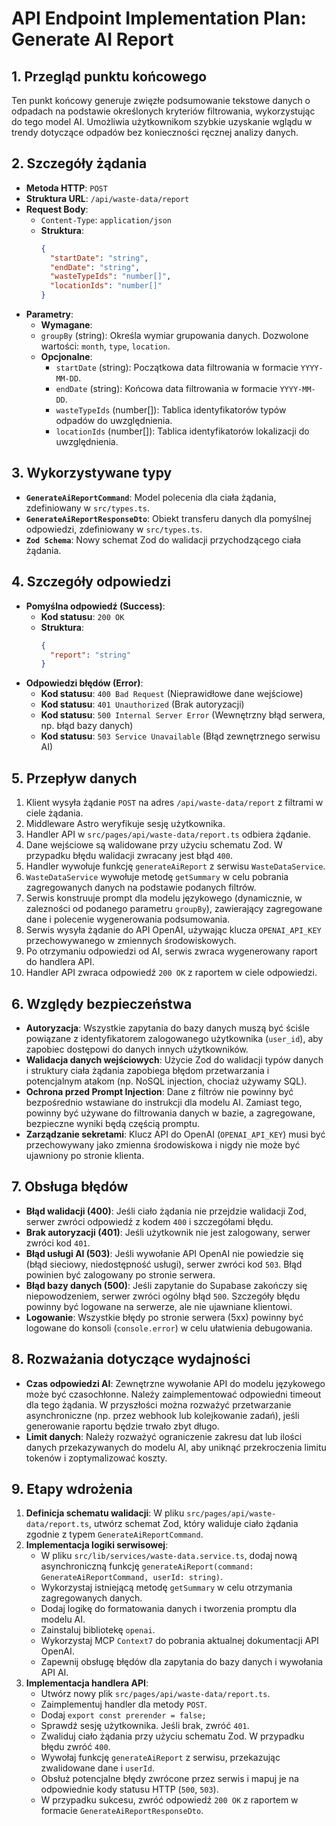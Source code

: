 # API Endpoint Implementation Plan: Generate AI Report

## 1. Przegląd punktu końcowego

Ten punkt końcowy generuje zwięzłe podsumowanie tekstowe danych o odpadach na podstawie określonych kryteriów filtrowania, wykorzystując do tego model AI. Umożliwia użytkownikom szybkie uzyskanie wglądu w trendy dotyczące odpadów bez konieczności ręcznej analizy danych.

## 2. Szczegóły żądania

- **Metoda HTTP**: `POST`
- **Struktura URL**: `/api/waste-data/report`
- **Request Body**:
  - `Content-Type`: `application/json`
  - **Struktura**:
    ```json
    {
      "startDate": "string",
      "endDate": "string",
      "wasteTypeIds": "number[]",
      "locationIds": "number[]"
    }
    ```
- **Parametry**:
  - **Wymagane**:
  - `groupBy` (string): Określa wymiar grupowania danych. Dozwolone wartości: `month`, `type`, `location`.
  - **Opcjonalne**:
    - `startDate` (string): Początkowa data filtrowania w formacie `YYYY-MM-DD`.
    - `endDate` (string): Końcowa data filtrowania w formacie `YYYY-MM-DD`.
    - `wasteTypeIds` (number[]): Tablica identyfikatorów typów odpadów do uwzględnienia.
    - `locationIds` (number[]): Tablica identyfikatorów lokalizacji do uwzględnienia.

## 3. Wykorzystywane typy

- **`GenerateAiReportCommand`**: Model polecenia dla ciała żądania, zdefiniowany w `src/types.ts`.
- **`GenerateAiReportResponseDto`**: Obiekt transferu danych dla pomyślnej odpowiedzi, zdefiniowany w `src/types.ts`.
- **`Zod Schema`**: Nowy schemat Zod do walidacji przychodzącego ciała żądania.

## 4. Szczegóły odpowiedzi

- **Pomyślna odpowiedź (Success)**:
  - **Kod statusu**: `200 OK`
  - **Struktura**:
    ```json
    {
      "report": "string"
    }
    ```
- **Odpowiedzi błędów (Error)**:
  - **Kod statusu**: `400 Bad Request` (Nieprawidłowe dane wejściowe)
  - **Kod statusu**: `401 Unauthorized` (Brak autoryzacji)
  - **Kod statusu**: `500 Internal Server Error` (Wewnętrzny błąd serwera, np. błąd bazy danych)
  - **Kod statusu**: `503 Service Unavailable` (Błąd zewnętrznego serwisu AI)

## 5. Przepływ danych

1.  Klient wysyła żądanie `POST` na adres `/api/waste-data/report` z filtrami w ciele żądania.
2.  Middleware Astro weryfikuje sesję użytkownika.
3.  Handler API w `src/pages/api/waste-data/report.ts` odbiera żądanie.
4.  Dane wejściowe są walidowane przy użyciu schematu Zod. W przypadku błędu walidacji zwracany jest błąd `400`.
5.  Handler wywołuje funkcję `generateAiReport` z serwisu `WasteDataService`.
6.  `WasteDataService` wywołuje metodę `getSummary` w celu pobrania zagregowanych danych na podstawie podanych filtrów.
7.  Serwis konstruuje prompt dla modelu językowego (dynamicznie, w zalezności od podanego parametru `groupBy`), zawierający zagregowane dane i polecenie wygenerowania podsumowania.
8.  Serwis wysyła żądanie do API OpenAI, używając klucza `OPENAI_API_KEY` przechowywanego w zmiennych środowiskowych.
9.  Po otrzymaniu odpowiedzi od AI, serwis zwraca wygenerowany raport do handlera API.
10. Handler API zwraca odpowiedź `200 OK` z raportem w ciele odpowiedzi.

## 6. Względy bezpieczeństwa

- **Autoryzacja**: Wszystkie zapytania do bazy danych muszą być ściśle powiązane z identyfikatorem zalogowanego użytkownika (`user_id`), aby zapobiec dostępowi do danych innych użytkowników.
- **Walidacja danych wejściowych**: Użycie Zod do walidacji typów danych i struktury ciała żądania zapobiega błędom przetwarzania i potencjalnym atakom (np. NoSQL injection, chociaż używamy SQL).
- **Ochrona przed Prompt Injection**: Dane z filtrów nie powinny być bezpośrednio wstawiane do instrukcji dla modelu AI. Zamiast tego, powinny być używane do filtrowania danych w bazie, a zagregowane, bezpieczne wyniki będą częścią promptu.
- **Zarządzanie sekretami**: Klucz API do OpenAI (`OPENAI_API_KEY`) musi być przechowywany jako zmienna środowiskowa i nigdy nie może być ujawniony po stronie klienta.

## 7. Obsługa błędów

- **Błąd walidacji (400)**: Jeśli ciało żądania nie przejdzie walidacji Zod, serwer zwróci odpowiedź z kodem `400` i szczegółami błędu.
- **Brak autoryzacji (401)**: Jeśli użytkownik nie jest zalogowany, serwer zwróci kod `401`.
- **Błąd usługi AI (503)**: Jeśli wywołanie API OpenAI nie powiedzie się (błąd sieciowy, niedostępność usługi), serwer zwróci kod `503`. Błąd powinien być zalogowany po stronie serwera.
- **Błąd bazy danych (500)**: Jeśli zapytanie do Supabase zakończy się niepowodzeniem, serwer zwróci ogólny błąd `500`. Szczegóły błędu powinny być logowane na serwerze, ale nie ujawniane klientowi.
- **Logowanie**: Wszystkie błędy po stronie serwera (5xx) powinny być logowane do konsoli (`console.error`) w celu ułatwienia debugowania.

## 8. Rozważania dotyczące wydajności

- **Czas odpowiedzi AI**: Zewnętrzne wywołanie API do modelu językowego może być czasochłonne. Należy zaimplementować odpowiedni timeout dla tego żądania. W przyszłości można rozważyć przetwarzanie asynchroniczne (np. przez webhook lub kolejkowanie zadań), jeśli generowanie raportu będzie trwało zbyt długo.
- **Limit danych**: Należy rozważyć ograniczenie zakresu dat lub ilości danych przekazywanych do modelu AI, aby uniknąć przekroczenia limitu tokenów i zoptymalizować koszty.

## 9. Etapy wdrożenia

1.  **Definicja schematu walidacji**: W pliku `src/pages/api/waste-data/report.ts`, utwórz schemat Zod, który waliduje ciało żądania zgodnie z typem `GenerateAiReportCommand`.
2.  **Implementacja logiki serwisowej**:
    - W pliku `src/lib/services/waste-data.service.ts`, dodaj nową asynchroniczną funkcję `generateAiReport(command: GenerateAiReportCommand, userId: string)`.
    - Wykorzystaj istniejącą metodę `getSummary` w celu otrzymania zagregowanych danych.
    - Dodaj logikę do formatowania danych i tworzenia promptu dla modelu AI.
    - Zainstaluj bibliotekę `openai`.
    - Wykorzystaj MCP `Context7` do pobrania aktualnej dokumentacji API OpenAI.
    - Zapewnij obsługę błędów dla zapytania do bazy danych i wywołania API AI.
3.  **Implementacja handlera API**:
    - Utwórz nowy plik `src/pages/api/waste-data/report.ts`.
    - Zaimplementuj handler dla metody `POST`.
    - Dodaj `export const prerender = false;`
    - Sprawdź sesję użytkownika. Jeśli brak, zwróć `401`.
    - Zwaliduj ciało żądania przy użyciu schematu Zod. W przypadku błędu zwróć `400`.
    - Wywołaj funkcję `generateAiReport` z serwisu, przekazując zwalidowane dane i `userId`.
    - Obsłuż potencjalne błędy zwrócone przez serwis i mapuj je na odpowiednie kody statusu HTTP (`500`, `503`).
    - W przypadku sukcesu, zwróć odpowiedź `200 OK` z raportem w formacie `GenerateAiReportResponseDto`.
